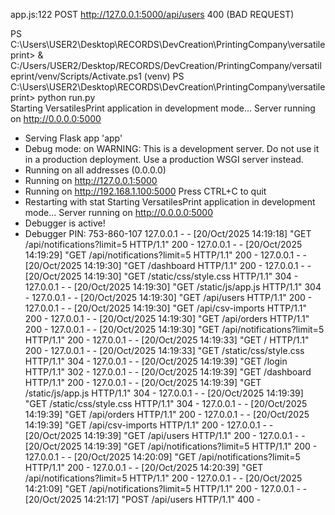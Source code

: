 app.js:122  POST http://127.0.0.1:5000/api/users 400 (BAD REQUEST)

PS C:\Users\USER2\Desktop\RECORDS\DevCreation\PrintingCompany\versatileprint> & C:/Users/USER2/Desktop/RECORDS/DevCreation/PrintingCompany/versatileprint/venv/Scripts/Activate.ps1
(venv) PS C:\Users\USER2\Desktop\RECORDS\DevCreation\PrintingCompany\versatileprint> python run.py                                             
Starting VersatilesPrint application in development mode...
Server running on http://0.0.0.0:5000
 * Serving Flask app 'app'
 * Debug mode: on
WARNING: This is a development server. Do not use it in a production deployment. Use a production WSGI server instead.
 * Running on all addresses (0.0.0.0)
 * Running on http://127.0.0.1:5000
 * Running on http://192.168.1.100:5000
Press CTRL+C to quit
 * Restarting with stat
Starting VersatilesPrint application in development mode...
Server running on http://0.0.0.0:5000
 * Debugger is active!
 * Debugger PIN: 753-860-107
127.0.0.1 - - [20/Oct/2025 14:19:18] "GET /api/notifications?limit=5 HTTP/1.1" 200 -
127.0.0.1 - - [20/Oct/2025 14:19:29] "GET /api/notifications?limit=5 HTTP/1.1" 200 -
127.0.0.1 - - [20/Oct/2025 14:19:30] "GET /dashboard HTTP/1.1" 200 -
127.0.0.1 - - [20/Oct/2025 14:19:30] "GET /static/css/style.css HTTP/1.1" 304 -
127.0.0.1 - - [20/Oct/2025 14:19:30] "GET /static/js/app.js HTTP/1.1" 304 -
127.0.0.1 - - [20/Oct/2025 14:19:30] "GET /api/users HTTP/1.1" 200 -
127.0.0.1 - - [20/Oct/2025 14:19:30] "GET /api/csv-imports HTTP/1.1" 200 -
127.0.0.1 - - [20/Oct/2025 14:19:30] "GET /api/orders HTTP/1.1" 200 -
127.0.0.1 - - [20/Oct/2025 14:19:30] "GET /api/notifications?limit=5 HTTP/1.1" 200 -
127.0.0.1 - - [20/Oct/2025 14:19:33] "GET / HTTP/1.1" 200 -
127.0.0.1 - - [20/Oct/2025 14:19:33] "GET /static/css/style.css HTTP/1.1" 304 -
127.0.0.1 - - [20/Oct/2025 14:19:39] "GET /login HTTP/1.1" 302 -
127.0.0.1 - - [20/Oct/2025 14:19:39] "GET /dashboard HTTP/1.1" 200 -
127.0.0.1 - - [20/Oct/2025 14:19:39] "GET /static/js/app.js HTTP/1.1" 304 -
127.0.0.1 - - [20/Oct/2025 14:19:39] "GET /static/css/style.css HTTP/1.1" 304 -
127.0.0.1 - - [20/Oct/2025 14:19:39] "GET /api/orders HTTP/1.1" 200 -
127.0.0.1 - - [20/Oct/2025 14:19:39] "GET /api/csv-imports HTTP/1.1" 200 -
127.0.0.1 - - [20/Oct/2025 14:19:39] "GET /api/users HTTP/1.1" 200 -
127.0.0.1 - - [20/Oct/2025 14:19:39] "GET /api/notifications?limit=5 HTTP/1.1" 200 -
127.0.0.1 - - [20/Oct/2025 14:20:09] "GET /api/notifications?limit=5 HTTP/1.1" 200 -
127.0.0.1 - - [20/Oct/2025 14:20:39] "GET /api/notifications?limit=5 HTTP/1.1" 200 -
127.0.0.1 - - [20/Oct/2025 14:21:09] "GET /api/notifications?limit=5 HTTP/1.1" 200 -
127.0.0.1 - - [20/Oct/2025 14:21:17] "POST /api/users HTTP/1.1" 400 -
